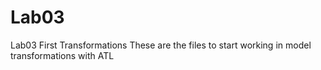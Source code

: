 # Lab03
Lab03 First Transformations
These are the files to start working in model transformations with ATL
